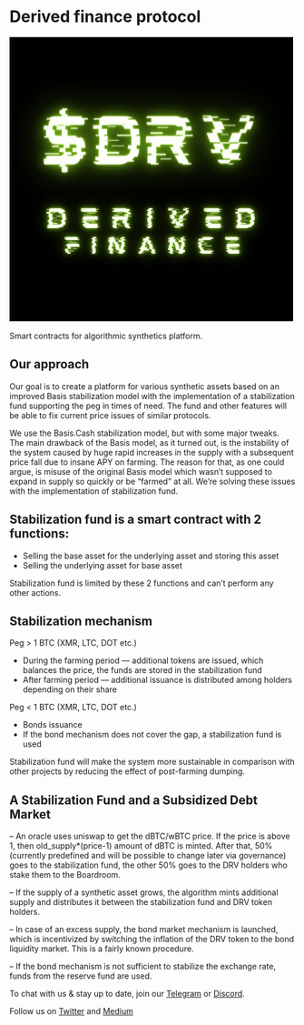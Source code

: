 # Derived finance protocol

![](docs/hero1.png)

Smart contracts for algorithmic synthetics platform.

## Our approach

Our goal is to create a platform for various synthetic assets based on an improved Basis stabilization model with the implementation of a stabilization fund supporting the peg in times of need. The fund and other features will be able to fix current price issues of similar protocols.

We use the Basis.Cash stabilization model, but with some major tweaks. The main drawback of the Basis model, as it turned out, is the instability of the system caused by huge rapid increases in the supply with a subsequent price fall due to insane APY on farming. The reason for that, as one could argue, is misuse of the original Basis model which wasn’t supposed to expand in supply so quickly or be “farmed” at all. We’re solving these issues with the implementation of stabilization fund.

## Stabilization fund is a smart contract with 2 functions:

- Selling the base asset for the underlying asset and storing this asset
- Selling the underlying asset for base asset

Stabilization fund is limited by these 2 functions and can’t perform any other actions.

## Stabilization mechanism

Peg > 1 BTC (XMR, LTC, DOT etc.)

- During the farming period — additional tokens are issued, which balances the price, the funds are stored in the stabilization fund
- After farming period — additional issuance is distributed among holders depending on their share

Peg < 1 BTC (XMR, LTC, DOT etc.)

- Bonds issuance
- If the bond mechanism does not cover the gap, a stabilization fund is used

Stabilization fund will make the system more sustainable in comparison with other projects by reducing the effect of post-farming dumping.

## A Stabilization Fund and a Subsidized Debt Market

– An oracle uses uniswap to get the dBTC/wBTC price. If the price is above 1, then old_supply\*(price-1) amount of dBTC is minted. After that, 50% (currently predefined and will be possible to change later via governance) goes to the stabilization fund, the other 50% goes to the DRV holders who stake them to the Boardroom.

– If the supply of a synthetic asset grows, the algorithm mints additional supply and distributes it between the stabilization fund and DRV token holders.

– In case of an excess supply, the bond market mechanism is launched, which is incentivized by switching the inflation of the DRV token to the bond liquidity market. This is a fairly known procedure.

– If the bond mechanism is not sufficient to stabilize the exchange rate, funds from the reserve fund are used.

To chat with us & stay up to date, join our [Telegram]() or [Discord]().

Follow us on [Twitter]() and [Medium]()
